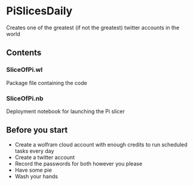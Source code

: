 # PiSlicesDaily
Creates one of the greatest (if not the greatest) twitter accounts in the world

## Contents

### SliceOfPi.wl

Package file containing the code

### SliceOfPi.nb

Deployment notebook for launching the Pi slicer

## Before you start

- Create a wolfram cloud account with enough credits to run scheduled tasks every day
- Create a twitter account
- Record the passwords for both however you please
- Have some pie
- Wash your hands
